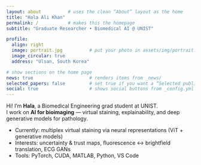 ```yaml
---
layout: about          # uses the clean “About” layout as the home
title: "Hala Ali Khan"
permalink: /           # makes this the homepage
subtitle: "Graduate Researcher • Biomedical AI @ UNIST"

profile:
  align: right
  image: portrait.jpg          # put your photo in assets/img/portrait.jpg (see note below)
  image_circular: true
  address: "Ulsan, South Korea"

# show sections on the home page
news: true                     # renders items from _news/
selected_papers: false         # set true if you want a “Selected publications” section
social: true                   # shows social buttons from _config.yml
---
```


Hi! I’m **Hala**, a Biomedical Engineering grad student at UNIST.  
I work on **AI for bioimaging** — virtual staining, explainability, and deep generative models for pathology.

- Currently: multiplex virtual staining via neural representations (ViT + generative models)
- Interests: uncertainty & trust maps, fluorescence ↔︎ brightfield translation, ECG GANs
- Tools: PyTorch, CUDA, MATLAB, Python, VS Code

